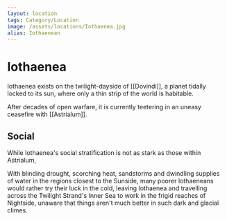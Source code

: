 ```yaml
---
layout: location
tags: Category/Location
image: /assets/locations/Iothaenea.jpg
alias: Iothaenean
---
```


# Iothaenea

Iothaenea exists on the twilight-dayside of [[Dovindi]], a planet tidally locked to its sun, where only a thin strip of the world is habitable.

After decades of open warfare, it is currently teetering in an uneasy ceasefire with [[Astrialum]].

## Social

While Iothaenea's social stratification is not as stark as those within Astrialum,

With blinding drought, scorching heat, sandstorms and dwindling supplies of water in the regions closest to the Sunside, many poorer Iothaeneans would rather try their luck in the cold, leaving Iothaenea and travelling across the Twilight Strand's Inner Sea to work in the frigid reaches of Nightside, unaware that things aren't much better in such dark and glacial climes.
